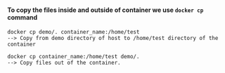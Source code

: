 #### To copy the files inside and outside of container we use `docker cp` command

```
docker cp demo/. container_name:/home/test
--> Copy from demo directory of host to /home/test directory of the container
```

```
docker cp container_name:/home/test demo/.
--> Copy files out of the container.
```